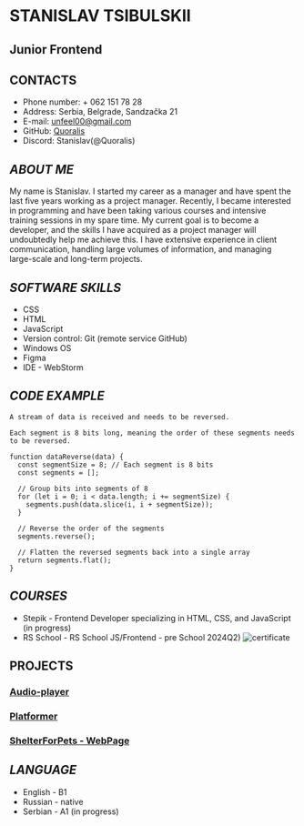 # STANISLAV TSIBULSKII

## **Junior Frontend**


## CONTACTS

* Phone number: + 062 151 78 28
* Address:  Serbia, Belgrade, Sandzačka 21
* E-mail:   unfeel00@gmail.com
* GitHub:   [Quoralis](https://github.com/Quoralis)
* Discord:  Stanislav(@Quoralis)

## *ABOUT ME*

My name is Stanislav. I started my career as a manager and have spent the last five years working as a project manager.
Recently, I became interested in programming and have been taking various courses and intensive training sessions in my
spare time. My current goal is to become a developer, and the skills I have acquired as a project manager will
undoubtedly help me achieve this. I have extensive experience in client communication, handling large volumes of
information, and managing large-scale and long-term projects.

## *SOFTWARE SKILLS*

* CSS
* HTML
* JavaScript
* Version control: Git (remote service GitHub)
* Windows OS
* Figma
* IDE - WebStorm

## *CODE EXAMPLE*

```
A stream of data is received and needs to be reversed.

Each segment is 8 bits long, meaning the order of these segments needs to be reversed.

function dataReverse(data) {
  const segmentSize = 8; // Each segment is 8 bits
  const segments = [];

  // Group bits into segments of 8
  for (let i = 0; i < data.length; i += segmentSize) {
    segments.push(data.slice(i, i + segmentSize));
  }

  // Reverse the order of the segments
  segments.reverse();

  // Flatten the reversed segments back into a single array
  return segments.flat();
}

```

## *COURSES*

* Stepik - Frontend Developer specializing in HTML, CSS, and JavaScript (in progress)
* RS School - RS School JS/Frontend - pre School 2024Q2) ![certificate](/rsschool-cv/certificate2024_cv.bmp "certificate_2024")     

## PROJECTS
### [Audio-player](https://rolling-scopes-school.github.io/quoralis-JSFEPRESCHOOL2024Q2/audio-player/audio_player.html)
### [Platformer](https://rolling-scopes-school.github.io/quoralis-JSFEPRESCHOOL2024Q2/random-game/random-game.html)
### [ShelterForPets - WebPage](https://rolling-scopes-school.github.io/quoralis-JSFEPRESCHOOL2024Q2/shelter/index_main.html#)

## *LANGUAGE*



* English - B1
* Russian - native
* Serbian - A1 (in progress)